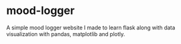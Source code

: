 # mood-logger
A simple mood logger website I made to learn flask along with data visualization with pandas, matplotlib and plotly.

